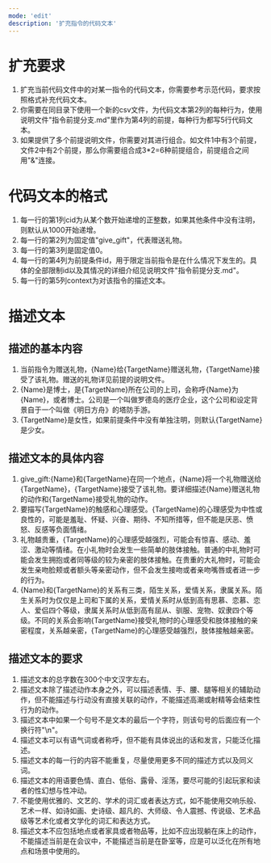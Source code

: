 ```yaml
---
mode: 'edit'
description: '扩充指令的代码文本'
---
```

# 扩充要求
1. 扩充当前代码文件中的对某一指令的代码文本，你需要参考示范代码，要求按照格式补充代码文本。
2. 你需要在同目录下使用一个新的csv文件，为代码文本第2列的每种行为，使用说明文件"指令前提分支.md"里作为第4列的前提，每种行为都写5行代码文本。
4. 如果提供了多个前提说明文件，你需要对其进行组合。如文件1中有3个前提，文件2中有2个前提，那么你需要组合成3*2=6种前提组合，前提组合之间用"&"连接。
# 代码文本的格式
1. 每一行的第1列cid为从某个数开始递增的正整数，如果其他条件中没有注明，则默认从1000开始递增。
2. 每一行的第2列为固定值"give_gift"，代表赠送礼物。
3. 每一行的第3列是固定值0。
4. 每一行的第4列为前提条件id，用于限定当前指令是在什么情况下发生的。具体的全部限制id以及其情况的详细介绍见说明文件"指令前提分支.md"。
5. 每一行的第5列context为对该指令的描述文本。
# 描述文本
## 描述的基本内容
1. 当前指令为赠送礼物，{Name}给{TargetName}赠送礼物，{TargetName}接受了该礼物。赠送的礼物详见前提的说明文件。
2. {Name}是博士，是{TargetName}所在公司的上司，会称呼{Name}为{Name}，或者博士。公司是一个叫做罗德岛的医疗企业，这个公司和设定背景自于一个叫做《明日方舟》的塔防手游。
3. {TargetName}是女性，如果前提条件中没有单独注明，则默认{TargetName}是少女。
## 描述文本的具体内容
1. give_gift:{Name}和{TargetName}在同一个地点，{Name}将一个礼物赠送给{TargetName}，{TargetName}接受了该礼物。要详细描述{Name}赠送礼物的动作和{TargetName}接受礼物的动作。
2. 要描写{TargetName}的触感和心理感受。{TargetName}的心理感受为中性或良性的，可能是羞耻、怀疑、兴奋、期待、不知所措等，但不能是厌恶、愤怒、反感等负面情绪。
3. 礼物越贵重，{TargetName}的心理感受越强烈，可能会有惊喜、感动、羞涩、激动等情绪。在小礼物时会发生一些简单的肢体接触。普通的中礼物时可能会发生拥抱或者同等级的较为亲密的肢体接触。在贵重的大礼物时，可能会发生亲吻脸颊或者额头等亲密动作，但不会发生接吻或者亲吻嘴唇或者进一步的行为。
4. {Name}和{TargetName}的关系有三类，陌生关系，爱情关系，隶属关系。陌生关系时为仅仅是上司和下属的关系，爱情关系时从低到高有思慕、恋慕、恋人、爱侣四个等级，隶属关系时从低到高有屈从、驯服、宠物、奴隶四个等级。不同的关系会影响{TargetName}接受礼物时的心理感受和肢体接触的亲密程度，关系越亲密，{TargetName}的心理感受越强烈，肢体接触越亲密。
## 描述文本的要求
1. 描述文本的总字数在300个中文汉字左右。
2. 描述文本除了描述动作本身之外，可以描述表情、手、腰、腿等相关的辅助动作，但不能描述与行动没有直接关联的动作，不能描述高潮或射精等会结束性行为的动作。
3. 描述文本中如果一个句号不是文本的最后一个字符，则该句号的后面应有一个换行符"\n"。
4. 描述文本可以有语气词或者称呼，但不能有具体说出的话和发言，只能泛化描述。
5. 描述文本的每一行的内容不能重复，尽量使用更多不同的描述方式以及同义词。
6. 描述文本的用语要色情、直白、低俗、露骨、淫荡，要尽可能的引起玩家和读者的性幻想与性冲动。
7. 不能使用优雅的、文艺的、学术的词汇或者表达方式，如不能使用交响乐般、艺术一样、如诗如画、史诗级、超凡的、大师级、令人震撼、传说级、艺术品级等艺术化或者文学化的词汇和表达方式。
8. 描述文本不应包括地点或者家具或者物品等，比如不应出现躺在床上的动作，不能描述当前是在会议中，不能描述当前是在卧室等，应是可以泛化在所有地点和场景中使用的。
